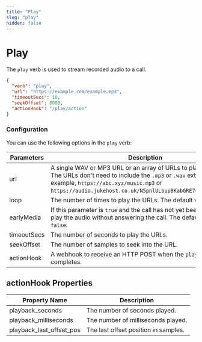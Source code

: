 ```yaml
---
title: "Play"
slug: "play"
hidden: false
---
```


# Play

The `play` verb is used to stream recorded audio to a call.

```json
{
  "verb": "play",
  "url": "https://example.com/example.mp3",
  "timeoutSecs": 10,
  "seekOffset": 8000,
  "actionHook": "/play/action"
}
```

### Configuration

You can use the following options in the `play` verb:

| Parameters  | Description                                                                                                                                                                                                                                 | Required |
|-------------|---------------------------------------------------------------------------------------------------------------------------------------------------------------------------------------------------------------------------------------------|----------|
| url         | A single WAV or MP3 URL or an array of URLs to play in sequence. The URLs don't need to include the `.mp3` or `.wav` extension. For example, `https://abc.xyz/music.mp3` or `https://audio.jukehost.co.uk/N5pnlULbup8KabGRE7dsGwHTeIZAwWdr`. | Yes      |
| loop        | The number of times to play the URLs. The default value is `1`.                                                                                                                                                                             | No       |
| earlyMedia  | If this parameter is `true` and the call has not yet been answered, play the audio without answering the call. The default value is `false`.                                                                                                | No       |
| timeoutSecs | The number of seconds to play the URLs.                                                                                                                                                                                                     | No       |
| seekOffset  | The number of samples to seek into the URL.                                                                                                                                                                                                 | No       |
| actionHook  | A webhook to receive an HTTP POST when the `play` verb completes.                                                                                                                                                                           | No       |

## actionHook Properties

| Property Name            | Description                          |
|--------------------------|--------------------------------------|
| playback_seconds         | The number of seconds played.        |
| playback_milliseconds    | The number of milliseconds played.   |
| playback_last_offset_pos | The last offset position in samples. |

